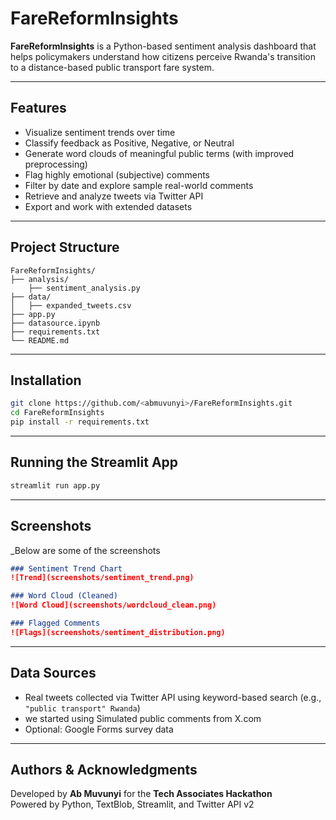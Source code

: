# FareReformInsights

**FareReformInsights** is a Python-based sentiment analysis dashboard that helps policymakers understand how citizens perceive Rwanda's transition to a distance-based public transport fare system.

---

## Features

- Visualize sentiment trends over time
- Classify feedback as Positive, Negative, or Neutral
- Generate word clouds of meaningful public terms (with improved preprocessing)
- Flag highly emotional (subjective) comments
- Filter by date and explore sample real-world comments
- Retrieve and analyze tweets via Twitter API
- Export and work with extended datasets

---

## Project Structure

```
FareReformInsights/
├── analysis/
    ├── sentiment_analysis.py
├── data/
│   ├── expanded_tweets.csv
├── app.py
├── datasource.ipynb
├── requirements.txt
└── README.md
```

---

## Installation

```bash
git clone https://github.com/<abmuvunyi>/FareReformInsights.git
cd FareReformInsights
pip install -r requirements.txt
```

---

## Running the Streamlit App

```bash
streamlit run app.py
```

---

## Screenshots

_Below are some of the screenshots

```markdown
### Sentiment Trend Chart
![Trend](screenshots/sentiment_trend.png)

### Word Cloud (Cleaned)
![Word Cloud](screenshots/wordcloud_clean.png)

### Flagged Comments
![Flags](screenshots/sentiment_distribution.png)
```

---

## Data Sources

- Real tweets collected via Twitter API using keyword-based search (e.g., `"public transport" Rwanda`)
- we started using Simulated public comments from X.com
- Optional: Google Forms survey data

---

## Authors & Acknowledgments

Developed by **Ab Muvunyi** for the **Tech Associates Hackathon**  
Powered by Python, TextBlob, Streamlit, and Twitter API v2

